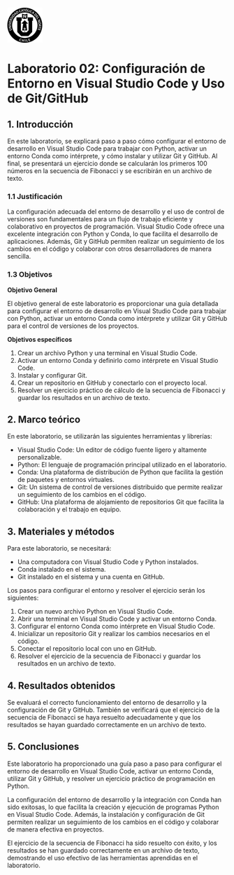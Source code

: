 ![Logo UCN](images/60x60-ucn-negro.png)
# Laboratorio 02: Configuración de Entorno en Visual Studio Code y Uso de Git/GitHub

## 1. Introducción

En este laboratorio, se explicará paso a paso cómo configurar el entorno de desarrollo en Visual Studio Code para trabajar con Python, activar un entorno Conda como intérprete, y cómo instalar y utilizar Git y GitHub. Al final, se presentará un ejercicio donde se calcularán los primeros 100 números en la secuencia de Fibonacci y se escribirán en un archivo de texto.

### 1.1 Justificación

La configuración adecuada del entorno de desarrollo y el uso de control de versiones son fundamentales para un flujo de trabajo eficiente y colaborativo en proyectos de programación. Visual Studio Code ofrece una excelente integración con Python y Conda, lo que facilita el desarrollo de aplicaciones. Además, Git y GitHub permiten realizar un seguimiento de los cambios en el código y colaborar con otros desarrolladores de manera sencilla.

### 1.3 Objetivos

**Objetivo General**

El objetivo general de este laboratorio es proporcionar una guía detallada para configurar el entorno de desarrollo en Visual Studio Code para trabajar con Python, activar un entorno Conda como intérprete y utilizar Git y GitHub para el control de versiones de los proyectos.

**Objetivos específicos**

1. Crear un archivo Python y una terminal en Visual Studio Code.
2. Activar un entorno Conda y definirlo como intérprete en Visual Studio Code.
3. Instalar y configurar Git.
4. Crear un repositorio en GitHub y conectarlo con el proyecto local.
5. Resolver un ejercicio práctico de cálculo de la secuencia de Fibonacci y guardar los resultados en un archivo de texto.

## 2. Marco teórico

En este laboratorio, se utilizarán las siguientes herramientas y librerías:

- Visual Studio Code: Un editor de código fuente ligero y altamente personalizable.
- Python: El lenguaje de programación principal utilizado en el laboratorio.
- Conda: Una plataforma de distribución de Python que facilita la gestión de paquetes y entornos virtuales.
- Git: Un sistema de control de versiones distribuido que permite realizar un seguimiento de los cambios en el código.
- GitHub: Una plataforma de alojamiento de repositorios Git que facilita la colaboración y el trabajo en equipo.

## 3. Materiales y métodos

Para este laboratorio, se necesitará:

- Una computadora con Visual Studio Code y Python instalados.
- Conda instalado en el sistema.
- Git instalado en el sistema y una cuenta en GitHub.

Los pasos para configurar el entorno y resolver el ejercicio serán los siguientes:

1. Crear un nuevo archivo Python en Visual Studio Code.
2. Abrir una terminal en Visual Studio Code y activar un entorno Conda.
3. Configurar el entorno Conda como intérprete en Visual Studio Code.
4. Inicializar un repositorio Git y realizar los cambios necesarios en el código.
5. Conectar el repositorio local con uno en GitHub.
6. Resolver el ejercicio de la secuencia de Fibonacci y guardar los resultados en un archivo de texto.

## 4. Resultados obtenidos

Se evaluará el correcto funcionamiento del entorno de desarrollo y la configuración de Git y GitHub. También se verificará que el ejercicio de la secuencia de Fibonacci se haya resuelto adecuadamente y que los resultados se hayan guardado correctamente en un archivo de texto.

## 5. Conclusiones

Este laboratorio ha proporcionado una guía paso a paso para configurar el entorno de desarrollo en Visual Studio Code, activar un entorno Conda, utilizar Git y GitHub, y resolver un ejercicio práctico de programación en Python.

La configuración del entorno de desarrollo y la integración con Conda han sido exitosas, lo que facilita la creación y ejecución de programas Python en Visual Studio Code. Además, la instalación y configuración de Git permiten realizar un seguimiento de los cambios en el código y colaborar de manera efectiva en proyectos.

El ejercicio de la secuencia de Fibonacci ha sido resuelto con éxito, y los resultados se han guardado correctamente en un archivo de texto, demostrando el uso efectivo de las herramientas aprendidas en el laboratorio.